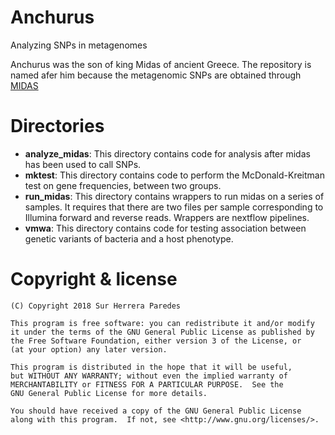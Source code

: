 # Anchurus
Analyzing SNPs in metagenomes

Anchurus was the son of king Midas of ancient Greece. The repository is named afer him
because the metagenomic SNPs are obtained through [MIDAS](https://github.com/snayfach/MIDAS)

# Directories

* **analyze_midas**: This directory contains code for analysis after midas has been used to
call SNPs.
* **mktest**: This directory contains code to perform the McDonald-Kreitman test on
gene frequencies, between two groups.
* **run_midas**: This directory contains wrappers to run midas on a series of samples. It
requires that there are two files per sample corresponding to Illumina forward and reverse
reads. Wrappers are nextflow pipelines.
* **vmwa**: This directory contains code for testing association between genetic variants
of bacteria and a host phenotype.


# Copyright & license

    (C) Copyright 2018 Sur Herrera Paredes

    This program is free software: you can redistribute it and/or modify
    it under the terms of the GNU General Public License as published by
    the Free Software Foundation, either version 3 of the License, or
    (at your option) any later version.

    This program is distributed in the hope that it will be useful,
    but WITHOUT ANY WARRANTY; without even the implied warranty of
    MERCHANTABILITY or FITNESS FOR A PARTICULAR PURPOSE.  See the
    GNU General Public License for more details.

    You should have received a copy of the GNU General Public License
    along with this program.  If not, see <http://www.gnu.org/licenses/>.
